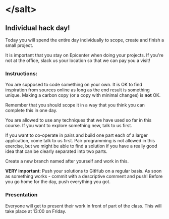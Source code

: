 # &lt;/salt&gt;

## Individual hack day!

Today you will spend the entire day individually to scope, create and finish a small project.

It is important that you stay on Epicenter when doing your projects. If you're not at the office, slack us your location so that we can pay you a visit!

### Instructions:

You are supposed to code something on your own. It is OK to find inspiration from sources online as long as the end result is something unique. Making a carbon copy (or a copy with minimal changes) is __not__ OK.

Remember that you should scope it in a way that you think you can complete this in one day.

You are allowed to use any techniques that we have used so far in this course. If you want to explore something new, talk to us first.

If you want to co-operate in pairs and build one part each of a larger application, come talk to us first. Pair programming is not allowed in this exercise, but we might be able to find a solution if you have a really good idea that can be clearly separated into two parts.

Create a new branch named after yourself and work in this.

__VERY important__: Push your solutions to GitHub on a regular basis. As soon as something works - commit with a descriptive comment and push! Before you go home for the day, push everything you got.


### Presentation
Everyone will get to present their work in front of part of the class. This will take place at 13:00 on Friday.

